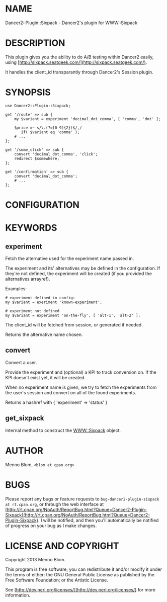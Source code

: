 # NAME

Dancer2::Plugin::Sixpack - Dancer2's plugin for WWW::Sixpack

# DESCRIPTION

This plugin gives you the ability to do A/B testing within Dancer2 easily,
using [http://sixpack.seatgeek.com/](http://sixpack.seatgeek.com/).

It handles the client\_id transparantly through Dancer2's Session plugin.

# SYNOPSIS

    use Dancer2::Plugin::Sixpack;

    get '/route' => sub {
        my $variant = experiment 'decimal_dot_comma', [ 'comma', 'dot' ];

        $price =~ s/\.(?=[0-9]{2})$/,/
           if( $variant eq 'comma' );
        # ...
    };

    get '/some_click' => sub {
        convert 'decimal_dot_comma', 'click';
        redirect $somewhere;
    };

    get '/confirmation' => sub {
        convert 'decimal_dot_comma';
        # ...
    };



# CONFIGURATION

# KEYWORDS

## experiment

Fetch the alternative used for the experiment name passed in.

The experiment and its' alternatives may be defined in the configuration. If
they're not defined, the experiment will be created (if you provided the
alternatives arrayref).

Examples:

    # experiment defined in config:
    my $variant = exeriment 'known-experiment';

    # experiment not defined
    my $variant = experiment 'on-the-fly', [ 'alt-1', 'alt-2' ];

The client\_id will be fetched from session, or generated if needed.

Returns the alternative name chosen.

## convert

Convert a user.

Provide the experiment and (optional) a KPI to track conversion on.
If the KPI doesn't exist yet, it will be created.

When no experiment name is given, we try to fetch the experiments
from the user's session and convert on all of the found experiments.

Returns a hashref with { 'experiment' => 'status' }

## get\_sixpack

Internal method to construct the [WWW::Sixpack](http://search.cpan.org/perldoc?WWW::Sixpack) object.

# AUTHOR

Menno Blom, `<blom at cpan.org>`

# BUGS

Please report any bugs or feature requests to `bug-dancer2-plugin-sixpack at rt.cpan.org`, or through
the web interface at [http://rt.cpan.org/NoAuth/ReportBug.html?Queue=Dancer2-Plugin-Sixpack](http://rt.cpan.org/NoAuth/ReportBug.html?Queue=Dancer2-Plugin-Sixpack).  I will be notified, and then you'll
automatically be notified of progress on your bug as I make changes.

# LICENSE AND COPYRIGHT

Copyright 2013 Menno Blom.

This program is free software; you can redistribute it and/or modify it
under the terms of either: the GNU General Public License as published
by the Free Software Foundation; or the Artistic License.

See [http://dev.perl.org/licenses/](http://dev.perl.org/licenses/) for more information.


